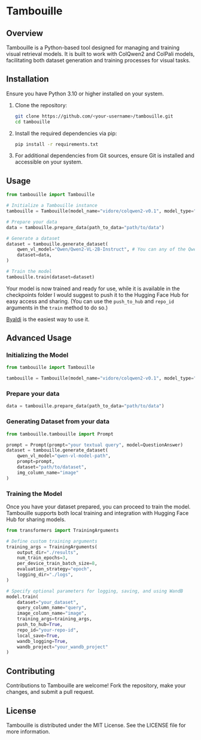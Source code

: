 # Tambouille

## Overview

Tambouille is a Python-based tool designed for managing and training visual retrieval models. It is built to work with ColQwen2 and ColPali models, facilitating both dataset generation and training processes for visual tasks.

## Installation

Ensure you have Python 3.10 or higher installed on your system.

1. Clone the repository:
    ```bash
    git clone https://github.com/<your-username>/tambouille.git
    cd tambouille
    ```

2. Install the required dependencies via pip:
    ```bash
    pip install -r requirements.txt
    ```

3. For additional dependencies from Git sources, ensure Git is installed and accessible on your system.

## Usage
```python
from tambouille import Tambouille

# Initialize a Tambouille instance
tambouille = Tambouille(model_name="vidore/colqwen2-v0.1", model_type="colqwen2")

# Prepare your data
data = tambouille.prepare_data(path_to_data="path/to/data")

# Generate a dataset
dataset = tambouille.generate_dataset(
    qwen_vl_model="Qwen/Qwen2-VL-2B-Instruct", # You can any of the Qwen2VL model as long as you have the compute
    dataset=data, 
)

# Train the model
tambouille.train(dataset=dataset)
```

Your model is now trained and ready for use, while it is available in the checkpoints folder I would suggest to push it to the Hugging Face Hub for easy access and sharing. (You can use the `push_to_hub` and `repo_id` arguments in the `train` method to do so.)

[Byaldi](https://github.com/AnswerDotAI/byaldi/) is the easiest way to use it.

## Advanced Usage

### Initializing the Model

```python
from tambouille import Tambouille

tambouille = Tambouille(model_name="vidore/colqwen2-v0.1", model_type="colqwen2")
```

### Prepare your data
```python
data = tambouille.prepare_data(path_to_data="path/to/data")
```

### Generating Dataset from your data

```python
from tambouille.tambouille import Prompt

prompt = Prompt(prompt="your textual query", model=QuestionAnswer)
dataset = tambouille.generate_dataset(
    qwen_vl_model="qwen-vl-model-path",
    prompt=prompt,
    dataset="path/to/dataset",
    img_column_name="image"
)
```

### Training the Model

Once you have your dataset prepared, you can proceed to train the model. Tambouille supports both local training and integration with Hugging Face Hub for sharing models.

```python
from transformers import TrainingArguments

# Define custom training arguments
training_args = TrainingArguments(
    output_dir="./results",
    num_train_epochs=3,
    per_device_train_batch_size=8,
    evaluation_strategy="epoch",
    logging_dir="./logs",
)

# Specify optional parameters for logging, saving, and using WandB
model.train(
    dataset="your_dataset",
    query_column_name="query",
    image_column_name="image",
    training_args=training_args,
    push_to_hub=True,
    repo_id="your-repo-id",
    local_save=True,
    wandb_logging=True,
    wandb_project="your_wandb_project"
)
```

## Contributing

Contributions to Tambouille are welcome! Fork the repository, make your changes, and submit a pull request.

## License

Tambouille is distributed under the MIT License. See the LICENSE file for more information.